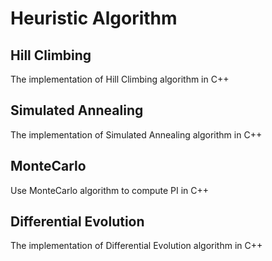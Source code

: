 # Heuristic Algorithm

## Hill Climbing
The implementation of Hill Climbing algorithm in C++
  
## Simulated Annealing
The implementation of Simulated Annealing algorithm in C++

## MonteCarlo
Use MonteCarlo algorithm to compute PI in C++

## Differential Evolution
The implementation of Differential Evolution algorithm in C++
